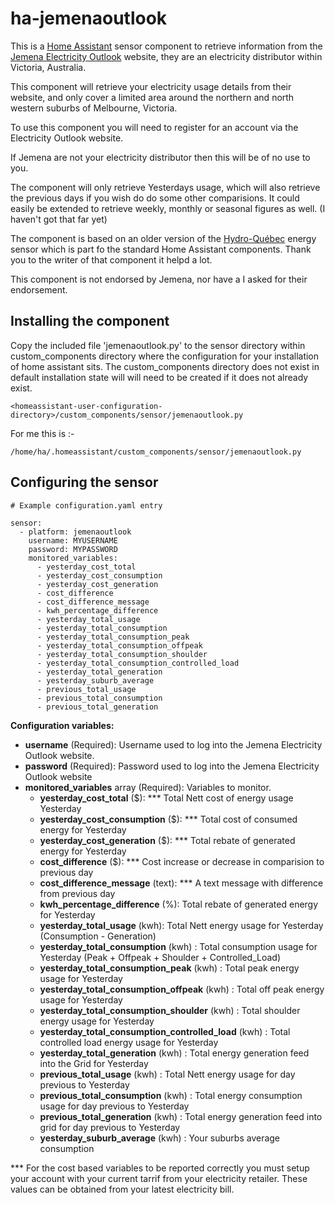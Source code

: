 ﻿# ha-jemenaoutlook

This is a [Home Assistant](https://home-assistant.io) sensor component to retrieve information from the [Jemena Electricity Outlook](https://electricityoutlook.jemena.com.au/) website, they are an electricity distributor within Victoria, Australia.

This component will retrieve your electricity usage details from their website, and only cover a limited area around the northern and north western suburbs of Melbourne, Victoria.

To use this component you will need to register for an account via the Electricity Outlook website.

If Jemena are not your electricity distributor then this will be of no use to you.

The component will only retrieve Yesterdays usage, which will also retrieve the previous days if you wish do do some other comparisions. It could easily be extended to retrieve weekly, monthly or seasonal figures as well. (I haven't got that far yet)

The component is based on an older version of the [Hydro-Québec](https://home-assistant.io/components/sensor.hydroquebec/) energy sensor which is part fo the standard Home Assistant components. Thank you to the writer of that component it helpd a lot.

This component is not endorsed by Jemena, nor have a I asked for their endorsement.

## Installing the component

Copy the included file 'jemenaoutlook.py' to the sensor directory within custom_components directory where the configuration for your installation of home assistant sits. The custom_components directory does not exist in default installation state will will need to be created if it does not already exist.

```
<homeassistant-user-configuration-directory>/custom_components/sensor/jemenaoutlook.py
```
For me this is :-
```
/home/ha/.homeassistant/custom_components/sensor/jemenaoutlook.py
```

## Configuring the sensor

```
# Example configuration.yaml entry

sensor:
  - platform: jemenaoutlook
    username: MYUSERNAME
    password: MYPASSWORD
    monitored_variables:
      - yesterday_cost_total
      - yesterday_cost_consumption
      - yesterday_cost_generation
      - cost_difference
      - cost_difference_message
      - kwh_percentage_difference
      - yesterday_total_usage
      - yesterday_total_consumption
      - yesterday_total_consumption_peak
      - yesterday_total_consumption_offpeak
      - yesterday_total_consumption_shoulder
      - yesterday_total_consumption_controlled_load
      - yesterday_total_generation
      - yesterday_suburb_average
      - previous_total_usage
      - previous_total_consumption
      - previous_total_generation
```

**Configuration variables:**

- **username** (Required): Username used to log into the Jemena Electricity Outlook website.
- **password** (Required): Password used to log into the Jemena Electricity Outlook website
- **monitored_variables** array (Required): Variables to monitor.
  - **yesterday_cost_total** ($): \*** Total Nett cost of energy usage Yesterday
  - **yesterday_cost_consumption** ($): \*** Total cost of consumed energy for Yesterday
  - **yesterday_cost_generation** ($): \*** Total rebate of generated energy for Yesterday
  - **cost_difference** ($): \*** Cost increase or decrease in comparision to previous day 
  - **cost_difference_message** (text): \*** A text message with difference from previous day
  - **kwh_percentage_difference** (%): Total rebate of generated energy for Yesterday  
  - **yesterday_total_usage** (kwh): Total Nett energy usage for Yesterday (Consumption - Generation)
  - **yesterday_total_consumption** (kwh) : Total consumption usage for Yesterday (Peak + Offpeak + Shoulder + Controlled_Load)
  - **yesterday_total_consumption_peak** (kwh) : Total peak energy usage for Yesterday
  - **yesterday_total_consumption_offpeak** (kwh) : Total off peak energy usage for Yesterday
  - **yesterday_total_consumption_shoulder** (kwh) : Total shoulder energy usage for Yesterday
  - **yesterday_total_consumption_controlled_load** (kwh) : Total controlled load energy usage for Yesterday
  - **yesterday_total_generation** (kwh) : Total energy generation feed into the Grid for Yesterday
  - **previous_total_usage** (kwh) : Total Nett energy usage for day previous to Yesterday
  - **previous_total_consumption** (kwh) : Total energy consumption usage for day previous to Yesterday
  - **previous_total_generation** (kwh) : Total energy generation feed into grid for day previous to Yesterday
  - **yesterday_suburb_average** (kwh) : Your suburbs average consumption

\*** For the cost based variables to be reported correctly you must setup your account with your current tarrif from your electricity retailer. These values can be obtained from your latest electricity bill. 

